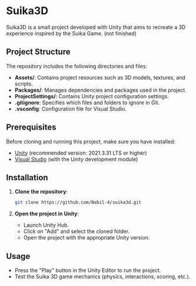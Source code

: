 # Suika3D

Suika3D is a small project developed with Unity that aims to recreate a 3D experience inspired by the Suika Game. (not finished)

## Project Structure

The repository includes the following directories and files:

- **Assets/**: Contains project resources such as 3D models, textures, and scripts.
- **Packages/**: Manages dependencies and packages used in the project.
- **ProjectSettings/**: Contains Unity project configuration settings.
- **.gitignore**: Specifies which files and folders to ignore in Git.
- **.vsconfig**: Configuration file for Visual Studio.

## Prerequisites

Before cloning and running this project, make sure you have installed:

- [Unity](https://unity.com/) (recommended version: 2021.3.31 LTS or higher)
- [Visual Studio](https://visualstudio.microsoft.com/) (with the Unity development module)

## Installation

1. **Clone the repository**:

   ```bash
   git clone https://github.com/Nabil-4/suika3d.git
   ```

2. **Open the project in Unity**:

   - Launch Unity Hub.
   - Click on "Add" and select the cloned folder.
   - Open the project with the appropriate Unity version.

## Usage

- Press the "Play" button in the Unity Editor to run the project.
- Test the Suika 3D game mechanics (physics, interactions, scoring, etc.).
